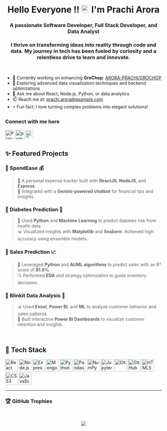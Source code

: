 <h1 align="center">Hello Everyone !! <img src="https://media.giphy.com/media/hvRJCLFzcasrR4ia7z/giphy.gif" width="25px"> I'm Prachi Arora</h1>
<h3 align="center">A passionate Software Developer, Full Stack Developer, and Data Analyst</h3>
<h3 align="center"> I thrive on transforming ideas into reality through code and data. My journey in tech has been fueled by curiosity and a relentless drive to learn and innovate.</h3>
<br>

- 🔭 Currently working on enhancing **GroChop**: [ARORA-PRACHI/GROCHOP](https://github.com/ARORA-PRACHI/GROCHOP)
- 🌱 Exploring advanced data visualization techniques and backend optimizations
- 💬 Ask me about React, Node.js, Python, or data analytics
- 📫 Reach me at: [prachi.arora@example.com](mailto:prachiarora0926@gmail.com)
- ⚡ Fun fact: I love turning complex problems into elegant solutions!

### Connect with me here

<a href="www.linkedin.com/in/prachi-arora-479947254">
<img align="left" alt="Prachi Arora | Linkedin" width="30px" src="https://img.icons8.com/color/48/000000/linkedin.png"/>
</a>

<a href="https://www.instagram.com/_prachi0926?">
<img align="left" alt="prachi0926 | Instagram" width="30px" src="https://img.icons8.com/fluent/48/000000/instagram-new.png" />
</a>

<a href="https://leetcode.com/u/Prachi_arora_/">
<img align="left" alt="Prachi Arora | Leetcode" width="24px" src="https://cdn.iconscout.com/icon/free/png-512/leetcode-3628885-3030025.png" />
</a>

<br><br>
## ✨ Featured Projects

### 🔹 SpendEase 💰
> 💼 A personal expense tracker built with **ReactJS**, **NodeJS**, and **Express**.  
> 🤖 Integrated with a **Gemini-powered chatbot** for financial tips and insights.

### 🔹 Diabetes Prediction 🧬
> 🧠 Used **Python** and **Machine Learning** to predict diabetes risk from health data.  
> 📊 Visualized insights with **Matplotlib** and **Seaborn**. Achieved high accuracy using ensemble models.

### 🔹 Sales Prediction 📈
> 🚀 Leveraged **Python** and **AI/ML algorithms** to predict sales with an R² score of **81.6%**.  
> 🔍 Performed **EDA** and strategy optimization to guide inventory decisions.

### 🔹 Blinkit Data Analysis 🛒
> 📊 Used **Excel**, **Power BI**, and **ML** to analyze customer behavior and sales patterns.  
> 📌 Built interactive **Power BI Dashboards** to visualize customer retention and insights.

<br>

## 🚀 Tech Stack

<p align="left">
  <img src="https://cdn.jsdelivr.net/gh/devicons/devicon/icons/react/react-original.svg" alt="React" width="40" height="40"/>
  <img src="https://cdn.jsdelivr.net/gh/devicons/devicon/icons/nodejs/nodejs-original.svg" alt="Node.js" width="40" height="40"/>
  <img src="https://cdn.jsdelivr.net/gh/devicons/devicon/icons/express/express-original.svg" alt="Express.js" width="40" height="40"/>
  <img src="https://cdn.jsdelivr.net/gh/devicons/devicon/icons/mongodb/mongodb-original.svg" alt="MongoDB" width="40" height="40"/>
  <img src="https://cdn.jsdelivr.net/gh/devicons/devicon/icons/python/python-original.svg" alt="Python" width="40" height="40"/>
  <img src="https://cdn.jsdelivr.net/gh/devicons/devicon/icons/pandas/pandas-original.svg" alt="Pandas" width="40" height="40"/>
  <img src="https://cdn.jsdelivr.net/gh/devicons/devicon/icons/numpy/numpy-original.svg" alt="NumPy" width="40" height="40"/>
  <img src="https://cdn.jsdelivr.net/gh/devicons/devicon/icons/jupyter/jupyter-original.svg" alt="Jupyter" width="40" height="40"/>
  <img src="https://cdn.jsdelivr.net/gh/devicons/devicon/icons/git/git-original.svg" alt="Git" width="40" height="40"/>
  <img src="https://cdn.jsdelivr.net/gh/devicons/devicon/icons/github/github-original.svg" alt="GitHub" width="40" height="40"/>
  <img src="https://cdn.jsdelivr.net/gh/devicons/devicon/icons/html5/html5-original.svg" alt="HTML5" width="40" height="40"/>
  <img src="https://cdn.jsdelivr.net/gh/devicons/devicon/icons/css3/css3-original.svg" alt="CSS3" width="40" height="40"/>
  <img src="https://cdn.jsdelivr.net/gh/devicons/devicon/icons/javascript/javascript-original.svg" alt="JavaScript" width="40" height="40"/>
</p>

---

### 🏆 GitHub Trophies
<br>

<p align="center">
  <img src="(https://github-profile-trophy.vercel.app/?username=ARORA-PRACHI&theme=radical)" />
</p>

<br>
